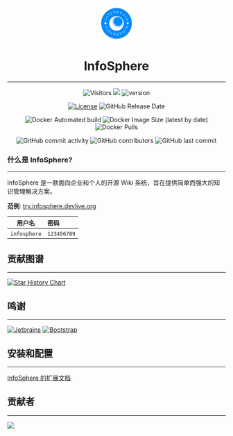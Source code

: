 <div align="center">

<img width=80 src="docs/docs/assets/images/logo.png" />

# InfoSphere

---

![Visitors](https://api.visitorbadge.io/api/combined?path=https%3A%2F%2Fgithub.com%2Fdevlive-community%2Fincubator-infosphere&countColor=%23263759&style=flat&labelStyle=none)
[![](https://tokei.rs/b1/github/devlive-community/incubator-infosphere)](https://github.com/devlive-community/incubator-infosphere)
![version](https://img.shields.io/github/v/release/devlive-community/incubator-infosphere.svg)

[![License](https://img.shields.io/badge/License-MIT-blue.svg)](https://opensource.org/licenses/Apache-2.0)
![GitHub Release Date](https://img.shields.io/github/release-date/devlive-community/incubator-infosphere?style=flat-square)

![Docker Automated build](https://img.shields.io/docker/automated/devliveorg/infosphere)
![Docker Image Size (latest by date)](https://img.shields.io/docker/image-size/devliveorg/infosphere?style=flat-square)
![Docker Pulls](https://img.shields.io/docker/pulls/devliveorg/infosphere?style=flat-square)

![GitHub commit activity](https://img.shields.io/github/commit-activity/y/devlive-community/incubator-infosphere?style=flat-square)
![GitHub contributors](https://img.shields.io/github/contributors-anon/devlive-community/incubator-infosphere?style=flat-square)
![GitHub last commit](https://img.shields.io/github/last-commit/devlive-community/incubator-infosphere?style=flat-square)

</div>

### 什么是 InfoSphere?

---

InfoSphere 是一款面向企业和个人的开源 Wiki 系统，旨在提供简单而强大的知识管理解决方案。

**范例**: [try.infosphere.devlive.org](http://try.infosphere.devlive.org)

|     用户名      | 密码          |
|:------------:|:------------|
| `infosphere` | `123456789` |

## 贡献图谱

---

[![Star History Chart](https://api.star-history.com/svg?repos=devlive-community/incubator-infosphere&type=Timeline)](https://star-history.com/#devlive-community/datacap&Timeline)

## 鸣谢

---

[![Jetbrains](https://img.shields.io/badge/Development-Jetbrains-brightgreen?style=flat-square)](https://www.jetbrains.com/)
[![Bootstrap](https://img.shields.io/badge/UI-Bootstrap-brightgreen?style=flat-square)](https://www.iviewui.com/view-ui-plus)

## 安装和配置

---

[InfoSphere 的扩展文档](https://infosphere.devlive.org)

## 贡献者

---

<a href="https://github.com/devlive-community/incubator-infosphere/graphs/contributors">
  <img src="https://contrib.rocks/image?repo=devlive-community/incubator-infosphere" />
</a>
